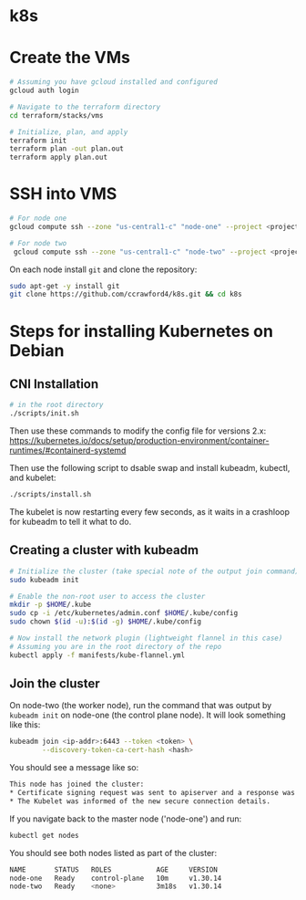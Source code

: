 # k8s

# Create the VMs

```bash
# Assuming you have gcloud installed and configured
gcloud auth login

# Navigate to the terraform directory
cd terraform/stacks/vms

# Initialize, plan, and apply
terraform init
terraform plan -out plan.out
terraform apply plan.out
```

# SSH into VMS

```bash
# For node one
gcloud compute ssh --zone "us-central1-c" "node-one" --project <project-id>

# For node two
 gcloud compute ssh --zone "us-central1-c" "node-two" --project <project-id>
```

On each node install `git` and clone the repository:

```bash
sudo apt-get -y install git
git clone https://github.com/ccrawford4/k8s.git && cd k8s
```

# Steps for installing Kubernetes on Debian

## CNI Installation

```bash
# in the root directory
./scripts/init.sh
```

Then use these commands to modify the config file for versions 2.x:
<https://kubernetes.io/docs/setup/production-environment/container-runtimes/#containerd-systemd>

Then use the following script to dsable swap and install kubeadm, kubectl, and kubelet:

```bash
./scripts/install.sh
```

The  kubelet is now restarting every few seconds, as it waits in a crashloop for kubeadm to tell it what to do.

## Creating a cluster with kubeadm

```bash
# Initialize the cluster (take special note of the output join command)
sudo kubeadm init

# Enable the non-root user to access the cluster
mkdir -p $HOME/.kube
sudo cp -i /etc/kubernetes/admin.conf $HOME/.kube/config
sudo chown $(id -u):$(id -g) $HOME/.kube/config

# Now install the network plugin (lightweight flannel in this case)
# Assuming you are in the root directory of the repo
kubectl apply -f manifests/kube-flannel.yml
```

## Join the cluster

On node-two (the worker node), run the command that was output by `kubeadm init` on node-one (the control plane node). It will look something like this:

```bash
kubeadm join <ip-addr>:6443 --token <token> \
        --discovery-token-ca-cert-hash <hash>
```

You should see a message like so:

```bash
This node has joined the cluster:
* Certificate signing request was sent to apiserver and a response was received.
* The Kubelet was informed of the new secure connection details.
```

If you navigate back to the master node ('node-one') and run:

```bash
kubectl get nodes
```

You should see both nodes listed as part of the cluster:

```bash
NAME       STATUS   ROLES           AGE     VERSION
node-one   Ready    control-plane   10m     v1.30.14
node-two   Ready    <none>          3m18s   v1.30.14
